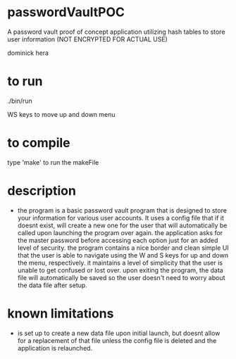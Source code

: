 # passwordVaultPOC
A password vault proof of concept application utilizing hash tables to store user information (NOT ENCRYPTED FOR ACTUAL USE)

dominick hera

to run
=

./bin/run

WS keys to move up and down menu

to compile
=

type 'make' to run the makeFile

description
=
- the program is a basic password vault program that is designed to store your information for various user accounts. It uses a config file that if it doesnt exist, will create a new one for the user that will automatically be called upon launching the program over again. the application asks for the master password before accessing each option just for an added level of security. the program contains a nice border and clean simple UI that the user is able to navigate using the W and S keys for up and down the menu, respectively. it maintains a level of simplicity that the user is unable to get confused or lost over. upon exiting the program, the data file will automatically be saved so the user doesn't need to worry about the data file after setup.

known limitations
=
- is set up to create a new data file upon initial launch, but doesnt allow for a replacement of that file unless the config file is deleted and the application is relaunched.
